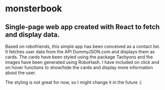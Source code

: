 # monsterbook

## Single-page web app created with React to fetch and display data.

Based on robofriends, this simple app has been conceived as a contact list. It fetches user data from the API DummyJSON.com and displays them as cards. The cards have been styled using the package Tachyons and the images have been generated using RoboHash. I have included on click and on hover functions to show/hide the cards and display more information about the user.

The styling is not great for now, so I might change it in the future :)
